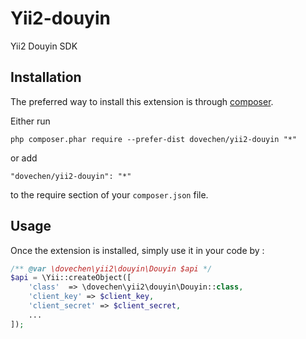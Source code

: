 Yii2-douyin
===========
Yii2 Douyin SDK

Installation
------------

The preferred way to install this extension is through [composer](http://getcomposer.org/download/).

Either run

```
php composer.phar require --prefer-dist dovechen/yii2-douyin "*"
```

or add

```
"dovechen/yii2-douyin": "*"
```

to the require section of your `composer.json` file.


Usage
-----

Once the extension is installed, simply use it in your code by  :

```php
/** @var \dovechen\yii2\douyin\Douyin $api */
$api = \Yii::createObject([
    'class'  => \dovechen\yii2\douyin\Douyin::class,
    'client_key' => $client_key,
    'client_secret' => $client_secret,
    ...
]);
```